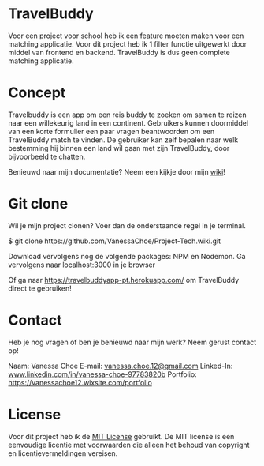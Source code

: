 # TravelBuddy

Voor een project voor school heb ik een feature moeten maken voor een matching applicatie. Voor dit project heb ik 1 filter functie uitgewerkt door middel van frontend en backend. TravelBuddy is dus geen complete matching applicatie.

# Concept 

Travelbuddy is een app om een reis buddy te zoeken om samen te reizen naar een willekeurig land in een continent. Gebruikers kunnen doormiddel van een korte formulier een paar vragen beantwoorden om een TravelBuddy match te vinden. De gebruiker kan zelf bepalen naar welk bestemming hij binnen een land wil gaan met zijn TravelBuddy, door bijvoorbeeld te chatten.  

Benieuwd naar mijn documentatie? Neem een kijkje door mijn 
<a href="https://github.com/VanessaChoe/Project-Tech/wiki">wiki</a>!

# Git clone

Wil je mijn project clonen? Voer dan de onderstaande regel in je terminal.

<p>$ git clone https://github.com/VanessaChoe/Project-Tech.wiki.git <p>

Download vervolgens nog de volgende packages: NPM en Nodemon.
Ga vervolgens naar localhost:3000 in je browser

Of ga naar <a href="https://travelbuddyapp-pt.herokuapp.com/">https://travelbuddyapp-pt.herokuapp.com/</a> om TravelBuddy direct te gebruiken!

# Contact

Heb je nog vragen of ben je benieuwd naar mijn werk? Neem gerust contact op!

Naam: Vanessa Choe
E-mail: vanessa.choe.12@gmail.com
Linked-In: www.linkedin.com/in/vanessa-choe-97783820b
Portfolio: <a href="https://vanessachoe12.wixsite.com/portfolio">https://vanessachoe12.wixsite.com/portfolio</a>

# License

Voor dit project heb ik de <a href="https://github.com/git/git-scm.com/blob/main/MIT-LICENSE.txt">MIT License</a> gebruikt. De MIT license is een eenvoudige licentie met voorwaarden die alleen het behoud van copyright en licentievermeldingen vereisen.
